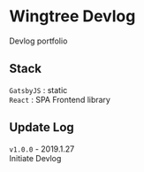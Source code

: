 # Wingtree Devlog
Devlog portfolio

## Stack
`GatsbyJS` : static <br/>
`React` : SPA Frontend library <br/>


## Update Log
`v1.0.0` - 2019.1.27 <br/>
Initiate Devlog
